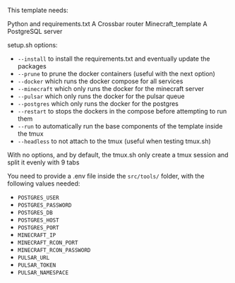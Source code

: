 This template needs:

Python and requirements.txt
A Crossbar router
Minecraft_template
A PostgreSQL server

setup.sh options:

- `--install` to install the requirements.txt and eventually update the packages
- `--prune` to prune the docker containers (useful with the next option)
- `--docker` which runs the docker compose for all services
- `--minecraft` which only runs the docker for the minecraft server
- `--pulsar` which only runs the docker for the pulsar queue
- `--postgres` which only runs the docker for the postgres
- `--restart` to stops the dockers in the compose before attempting to run them
- `--run` to automatically run the base components of the template inside the tmux
- `--headless` to not attach to the tmux (useful when testing tmux.sh)

With no options, and by default, the tmux.sh only create a tmux session and split it evenly with 9 tabs

You need to provide a .env file inside the `src/tools/` folder, with the following values needed:
- `POSTGRES_USER`
- `POSTGRES_PASSWORD`
- `POSTGRES_DB`
- `POSTGRES_HOST`
- `POSTGRES_PORT`
- `MINECRAFT_IP`
- `MINECRAFT_RCON_PORT`
- `MINECRAFT_RCON_PASSWORD`
- `PULSAR_URL`
- `PULSAR_TOKEN`
- `PULSAR_NAMESPACE`